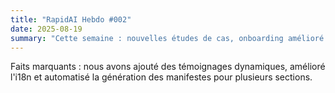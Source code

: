 ```yaml
---
title: "RapidAI Hebdo #002"
date: 2025-08-19
summary: "Cette semaine : nouvelles études de cas, onboarding amélioré et automatisation des manifestes CMS."
---
```

Faits marquants : nous avons ajouté des témoignages dynamiques, amélioré l'i18n et automatisé la génération des manifestes pour plusieurs sections.
